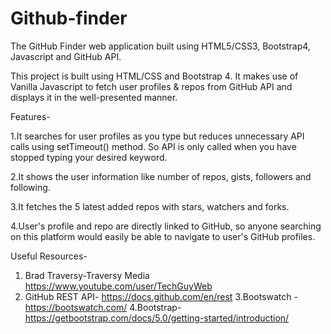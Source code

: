 # Github-finder
The GitHub Finder web application built using HTML5/CSS3, Bootstrap4, Javascript and GitHub API.

This project is built using HTML/CSS and Bootstrap 4. It makes use of Vanilla Javascript to fetch user profiles & repos from GitHub API and displays it in the well-presented manner.

Features-

1.It searches for user profiles as you type but reduces unnecessary API calls using setTimeout() method. So API is only called when you have stopped typing your desired keyword.

2.It shows the user information like number of repos, gists, followers and following.

3.It fetches the 5 latest added repos with stars, watchers and forks.

4.User's profile and repo are directly linked to GitHub, so anyone searching on this platform would easily be able to navigate to user's GitHub profiles.

Useful Resources-

1. Brad Traversy-Traversy Media https://www.youtube.com/user/TechGuyWeb
2. GitHub REST API- https://docs.github.com/en/rest
3.Bootswatch -https://bootswatch.com/
4.Bootstrap- https://getbootstrap.com/docs/5.0/getting-started/introduction/

